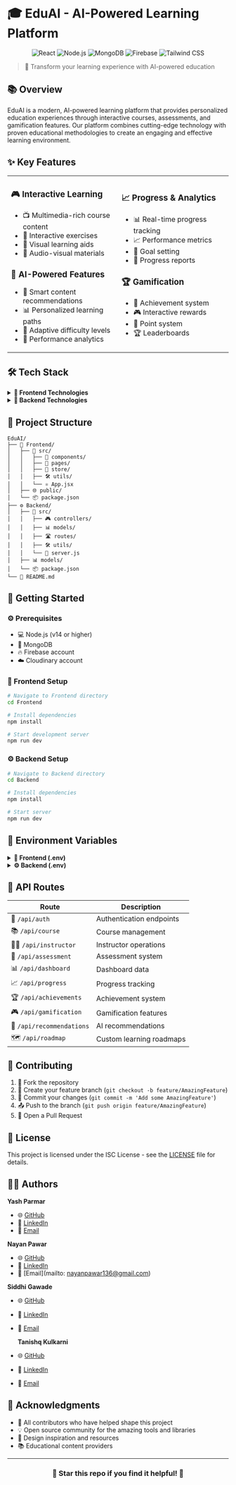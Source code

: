 # 🎓 EduAI - AI-Powered Learning Platform

<div align="center">

![React](https://img.shields.io/badge/React-18-61DAFB?style=for-the-badge&logo=react&logoColor=white)
![Node.js](https://img.shields.io/badge/Node.js-43853D?style=for-the-badge&logo=node.js&logoColor=white)
![MongoDB](https://img.shields.io/badge/MongoDB-4EA94B?style=for-the-badge&logo=mongodb&logoColor=white)
![Firebase](https://img.shields.io/badge/Firebase-039BE5?style=for-the-badge&logo=Firebase&logoColor=white)
![Tailwind CSS](https://img.shields.io/badge/Tailwind_CSS-38B2AC?style=for-the-badge&logo=tailwind-css&logoColor=white)

</div>

> 🌟 Transform your learning experience with AI-powered education

## 📚 Overview

EduAI is a modern, AI-powered learning platform that provides personalized education experiences through interactive courses, assessments, and gamification features. Our platform combines cutting-edge technology with proven educational methodologies to create an engaging and effective learning environment.

## ✨ Key Features

<table>
<tr>
<td width="50%">

### 🎮 Interactive Learning
- 📺 Multimedia-rich course content
- 🎯 Interactive exercises
- 🎨 Visual learning aids
- 🎵 Audio-visual materials

### 🤖 AI-Powered Features
- 🧠 Smart content recommendations
- 📊 Personalized learning paths
- 🔄 Adaptive difficulty levels
- 🎯 Performance analytics

</td>
<td width="50%">

### 📈 Progress & Analytics
- 📊 Real-time progress tracking
- 📈 Performance metrics
- 🎯 Goal setting
- 📑 Progress reports

### 🏆 Gamification
- 🏅 Achievement system
- 🎮 Interactive rewards
- 🌟 Point system
- 🏆 Leaderboards

</td>
</tr>
</table>

## 🛠️ Tech Stack

<details>
<summary><b>🔷 Frontend Technologies</b></summary>

- ⚛️ **React 18** - UI Framework
- ⚡ **Vite** - Build Tool
- 🎨 **Tailwind CSS** - Styling
- 🔄 **Redux Toolkit** - State Management
- 🛣️ **React Router** - Navigation
- 🎯 **Radix UI** - UI Components
- 📊 **Recharts** - Data Visualization
- 🔥 **Firebase Client SDK** - Backend Services

</details>

<details>
<summary><b>🔷 Backend Technologies</b></summary>

- 🟢 **Node.js** - Runtime Environment
- 🚂 **Express.js** - Web Framework
- 🍃 **MongoDB** - Database
- 🔐 **JWT** - Authentication
- ☁️ **Cloudinary** - Media Storage
- 🛡️ **Helmet** - Security
- 🔒 **Rate Limiting** - API Protection

</details>

## 📁 Project Structure

```ascii
EduAI/
├── 🎨 Frontend/
│   ├── 📁 src/
│   │   ├── 🧩 components/
│   │   ├── 📄 pages/
│   │   ├── 💾 store/
│   │   ├── 🛠️ utils/
│   │   └── ⚛️ App.jsx
│   ├── 🌐 public/
│   └── 📦 package.json
├── ⚙️ Backend/
│   ├── 📁 src/
│   │   ├── 🎮 controllers/
│   │   ├── 📊 models/
│   │   ├── 🛣️ routes/
│   │   ├── 🛠️ utils/
│   │   └── 🚀 server.js
│   ├── 📊 models/
│   └── 📦 package.json
└── 📝 README.md
```

## 🚀 Getting Started

### ⚙️ Prerequisites

- 💻 Node.js (v14 or higher)
- 🍃 MongoDB
- 🔥 Firebase account
- ☁️ Cloudinary account

### 🎨 Frontend Setup

```bash
# Navigate to Frontend directory
cd Frontend

# Install dependencies
npm install

# Start development server
npm run dev
```

### ⚙️ Backend Setup

```bash
# Navigate to Backend directory
cd Backend

# Install dependencies
npm install

# Start server
npm run dev
```

## 🔑 Environment Variables

<details>
<summary><b>🎨 Frontend (.env)</b></summary>

```env
VITE_API_URL=http://localhost:3000
VITE_FIREBASE_CONFIG=your_firebase_config
```

</details>

<details>
<summary><b>⚙️ Backend (.env)</b></summary>

```env
PORT=3000
MONGODB_URI=your_mongodb_uri
JWT_SECRET=your_jwt_secret
CLOUDINARY_CLOUD_NAME=your_cloudinary_cloud_name
CLOUDINARY_API_KEY=your_cloudinary_api_key
CLOUDINARY_API_SECRET=your_cloudinary_api_secret
```

</details>

## 📝 API Routes

| Route | Description |
|-------|-------------|
| 🔐 `/api/auth` | Authentication endpoints |
| 📚 `/api/course` | Course management |
| 👨‍🏫 `/api/instructor` | Instructor operations |
| 📝 `/api/assessment` | Assessment system |
| 📊 `/api/dashboard` | Dashboard data |
| 📈 `/api/progress` | Progress tracking |
| 🏆 `/api/achievements` | Achievement system |
| 🎮 `/api/gamification` | Gamification features |
| 🤖 `/api/recommendations` | AI recommendations |
| 🗺️ `/api/roadmap` | Custom learning roadmaps |

## 🤝 Contributing

1. 🍴 Fork the repository
2. 🌿 Create your feature branch (`git checkout -b feature/AmazingFeature`)
3. 💾 Commit your changes (`git commit -m 'Add some AmazingFeature'`)
4. 📤 Push to the branch (`git push origin feature/AmazingFeature`)
5. 🔄 Open a Pull Request

## 📄 License

This project is licensed under the ISC License - see the [LICENSE](LICENSE) file for details.

## 👨‍💻 Authors

**Yash Parmar**
- 🌐 [GitHub](https://github.com/Yashparmar1125)
- 💼 [LinkedIn](https://linkedin.com/in/yashparmar1125)
- 📧 [Email](mailto:yashparmar11y@gmail.com)

**Nayan Pawar**
- 🌐 [GitHub](https://github.com/Yashparmar1125)
- 💼 [LinkedIn](https://linkedin.com/in/nayan-pawar03)
- 📧 [Email](mailto:	nayanpawar136@gmail.com)

**Siddhi Gawade**
- 🌐 [GitHub](https://github.com/SiddhiGawade)
- 💼 [LinkedIn](https://linkedin.com/in/siddhi-gawade)
- 📧 [Email](mailto:siddhigawade.sbg25@gmail.com)

  **Tanishq Kulkarni**
- 🌐 [GitHub](https://github.com/TanishqMSD)
- 💼 [LinkedIn](https://linkedin.com/in/tanishq-kulkarni-0148682b6)
- 📧 [Email](mailto:tanishqkulkarni18@gmail.com)
  
## 🙏 Acknowledgments

- 🌟 All contributors who have helped shape this project
- 💡 Open source community for the amazing tools and libraries
- 🎨 Design inspiration and resources
- 📚 Educational content providers

---

<div align="center">
  
### 🌟 Star this repo if you find it helpful! 🌟

</div> 
